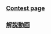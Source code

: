 ### [Contest page](https://atcoder.jp/contests/abc381)

### [解説動画](https://www.youtube.com/live/pnL194JdbKM?si=iFPpD9ceHn1ihSOW)